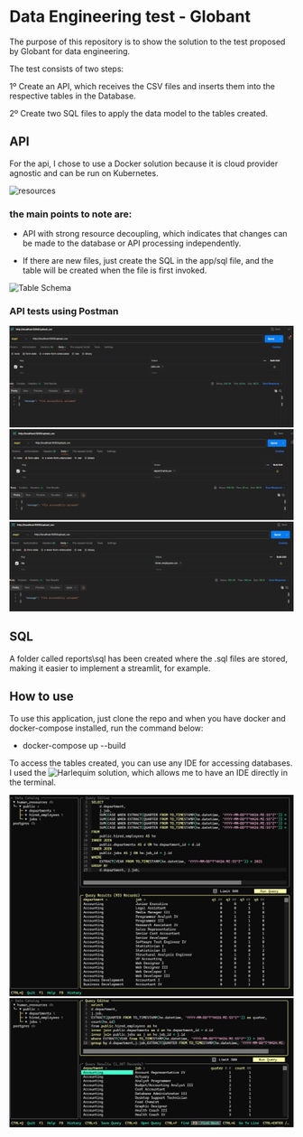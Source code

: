 
# Data Engineering test - Globant

The purpose of this repository is to show the solution to the test proposed by Globant for data engineering. 

The test consists of two steps:

1º Create an API, which receives the CSV files and inserts them into the respective tables in the Database.

2º Create two SQL files to apply the data model to the tables created. 


## API

For the api, I chose to use a Docker solution because it is cloud provider agnostic and can be run on Kubernetes. 

![resources](imagens/globant_diagram.png)

### the main points to note are:

- API with strong resource decoupling, which indicates that changes can be made to the database or API  processing independently.

- If there are new files, just create the SQL in the app/sql file, and the table will be created when the file is first invoked. 

![Table Schema](imagens/globant_diagram_docker.png)

### API tests using Postman

![jobs](images/insert_jobs.png)
![departments](images/insert_departments.png)
![hired_employees](images/insert_hired_employees.png)

## SQL

A folder called reports\sql has been created where the .sql files are stored, making it easier to implement a streamlit, for example. 

## How to use

To use this application, just clone the repo and when you have docker and docker-compose installed, run the command below:

- docker-compose up --build

To access the tables created, you can use any IDE for accessing databases. I used the ![Harlequim](https://harlequin.sh/docs/postgres/index) solution, which allows me to have an IDE directly in the terminal. 

![quarter results](images/harlequin_query_quarter.png)
![departments results](images/harlequin_query_departments.png)